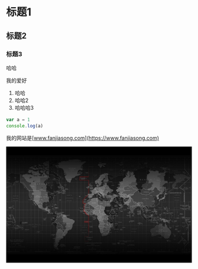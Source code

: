 # 标题1 
## 标题2
### 标题3

哈哈

我的爱好
1. 哈哈
2. 哈哈2
3. 哈哈哈3

```javascript
var a = 1
console.log(a)
```

我的网站是[www.fanjiasong.com](https://www.fanjiasong.com)

![一张图片](1.jpg)